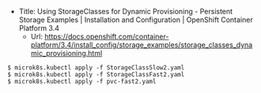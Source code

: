 * Title:	Using StorageClasses for Dynamic Provisioning - Persistent Storage Examples | Installation and Configuration | OpenShift Container Platform 3.4
  * Url:	https://docs.openshift.com/container-platform/3.4/install_config/storage_examples/storage_classes_dynamic_provisioning.html


```
$ microk8s.kubectl apply -f StorageClassSlow2.yaml
$ microk8s.kubectl apply -f StorageClassFast2.yaml
$ microk8s.kubectl apply -f pvc-fast2.yaml
```